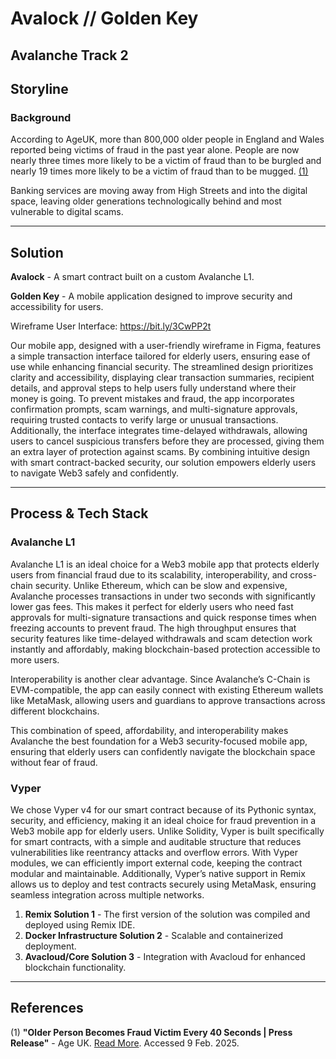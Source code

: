 # Avalock // Golden Key

## Avalanche Track 2

## Storyline

### Background
According to AgeUK, more than 800,000 older people in England and Wales reported being victims of fraud in the past year alone. People are now nearly three times more likely to be a victim of fraud than to be burgled and nearly 19 times more likely to be a victim of fraud than to be mugged. [(1)](#references)

Banking services are moving away from High Streets and into the digital space, leaving older generations technologically behind and most vulnerable to digital scams.

---

## Solution
**Avalock** - A smart contract built on a custom Avalanche L1.

**Golden Key** - A mobile application designed to improve security and accessibility for users.

Wireframe User Interface: https://bit.ly/3CwPP2t

Our mobile app, designed with a user-friendly wireframe in Figma, features a simple transaction interface tailored for elderly users, ensuring ease of use while enhancing financial security. The streamlined design prioritizes clarity and accessibility, displaying clear transaction summaries, recipient details, and approval steps to help users fully understand where their money is going. To prevent mistakes and fraud, the app incorporates confirmation prompts, scam warnings, and multi-signature approvals, requiring trusted contacts to verify large or unusual transactions. Additionally, the interface integrates time-delayed withdrawals, allowing users to cancel suspicious transfers before they are processed, giving them an extra layer of protection against scams. By combining intuitive design with smart contract-backed security, our solution empowers elderly users to navigate Web3 safely and confidently.

---

## Process & Tech Stack

### Avalanche L1 

Avalanche L1 is an ideal choice for a Web3 mobile app that protects elderly users from financial fraud due to its scalability, interoperability, and cross-chain security. Unlike Ethereum, which can be slow and expensive, Avalanche processes transactions in under two seconds with significantly lower gas fees. This makes it perfect for elderly users who need fast approvals for multi-signature transactions and quick response times when freezing accounts to prevent fraud. The high throughput ensures that security features like time-delayed withdrawals and scam detection work instantly and affordably, making blockchain-based protection accessible to more users.

Interoperability is another clear advantage. Since Avalanche’s C-Chain is EVM-compatible, the app can easily connect with existing Ethereum wallets like MetaMask, allowing users and guardians to approve transactions across different blockchains. 

This combination of speed, affordability, and interoperability makes Avalanche the best foundation for a Web3 security-focused mobile app, ensuring that elderly users can confidently navigate the blockchain space without fear of fraud.

### Vyper 

We chose Vyper v4 for our smart contract because of its Pythonic syntax, security, and efficiency, making it an ideal choice for fraud prevention in a Web3 mobile app for elderly users. Unlike Solidity, Vyper is built specifically for smart contracts, with a simple and auditable structure that reduces vulnerabilities like reentrancy attacks and overflow errors. With Vyper modules, we can efficiently import external code, keeping the contract modular and maintainable. Additionally, Vyper’s native support in Remix allows us to deploy and test contracts securely using MetaMask, ensuring seamless integration across multiple networks. 


1. **Remix Solution 1** - The first version of the solution was compiled and deployed using Remix IDE.
2. **Docker Infrastructure Solution 2** - Scalable and containerized deployment.
3. **Avacloud/Core Solution 3** - Integration with Avacloud for enhanced blockchain functionality.

---

## References

(1) **"Older Person Becomes Fraud Victim Every 40 Seconds | Press Release"** - Age UK.
[Read More](https://www.ageuk.org.uk/latest-press/articles/2019/july/older-person-becomes-fraud-victim-every-40-seconds/). Accessed 9 Feb. 2025.

